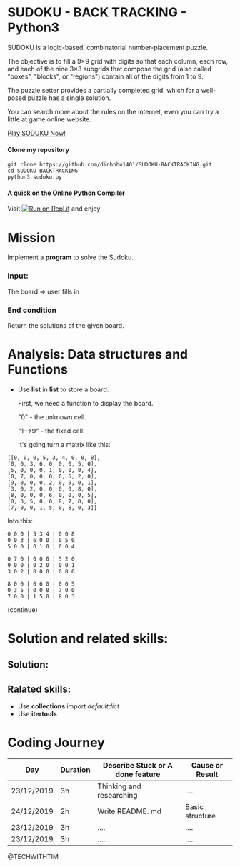 # SUDOKU - BACK TRACKING - Python3


SUDOKU is a logic-based, combinatorial number-placement puzzle. 

The objective is to fill a 9×9 grid with digits so that each column, each row, and each of the nine 3×3 subgrids that compose the grid (also called "boxes", "blocks", or "regions") 
contain all of the digits from 1 to 9. 

The puzzle setter provides a partially completed grid, which for a well-posed puzzle has a single solution.

You can search more about the rules on the internet, even you can try a little at game online website.

[Play SODUKU Now!](https://www.sudoku-solutions.com/)


#### Clone my repository
```python3
git clone https://github.com/dinhnhu1401/SUDOKU-BACKTRACKING.git
cd SUDOKU-BACKTRACKING
python3 sudoku.py
```

#### A quick  on the Online Python Compiler
Visit [![Run on Repl.it](https://repl.it/badge/github/dinhnhu1401/SUDOKU-BACKTRACKING)](https://repl.it/github/dinhnhu1401/SUDOKU-BACKTRACKING) and enjoy

# Mission
Implement a **program** to solve the Sudoku.


### Input:
The board => user fills  in

### End condition
Return the solutions of the given board. 



# Analysis: Data structures and Functions


- Use **list** in **list** to store a board.

    First, we need a function to display the board. 
    
    "0" - the unknown cell. 
    
    "1-->9" - the fixed cell.
    
    It's going turn a matrix like this:
```
[[0, 0, 0, 5, 3, 4, 0, 0, 8],
[0, 0, 3, 6, 0, 0, 0, 5, 0],
[5, 0, 0, 0, 1, 0, 0, 0, 4],
[0, 7, 0, 0, 0, 0, 5, 2, 0],
[9, 0, 0, 0, 2, 0, 0, 0, 1],
[3, 0, 2, 0, 0, 0, 0, 8, 0],
[8, 0, 0, 0, 6, 0, 0, 0, 5],
[0, 3, 5, 0, 0, 8, 7, 0, 0],
[7, 0, 0, 1, 5, 0, 8, 0, 3]]
```
Into this:
```
0 0 0 | 5 3 4 | 0 0 8
0 0 3 | 6 0 0 | 0 5 0
5 0 0 | 0 1 0 | 0 0 4
----------------------
0 7 0 | 0 0 0 | 5 2 0
9 0 0 | 0 2 0 | 0 0 1
3 0 2 | 0 0 0 | 0 8 0
----------------------
8 0 0 | 0 6 0 | 0 0 5
0 3 5 | 0 0 8 | 7 0 0
7 0 0 | 1 5 0 | 8 0 3

```



(continue)



 
# Solution and related skills:

## Solution:


## Ralated skills:

- Use **collections** import *defaultdict*
- Use **itertools**
  
# Coding Journey

| Day        | Duration   |Describe Stuck or A done feature      |Cause or Result       |
|------------|------------|--------------------------------------|----------------------|
| 23/12/2019 | 3h         | Thinking and researching             | ....                 |
| 24/12/2019 | 2h         | Write README. md                     | Basic structure      |
| 23/12/2019 | 3h         | ....                                 | ....                 |
| 23/12/2019 | 3h         | ....                                 | ....                 |


@TECHWITHTIM